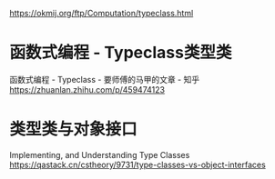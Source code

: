 

https://okmij.org/ftp/Computation/typeclass.html








# 函数式编程 - Typeclass类型类












函数式编程 - Typeclass - 要师傅的马甲的文章 - 知乎
https://zhuanlan.zhihu.com/p/459474123







# 类型类与对象接口


Implementing, and Understanding Type Classes
https://qastack.cn/cstheory/9731/type-classes-vs-object-interfaces

